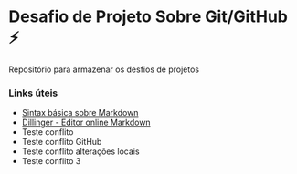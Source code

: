 # Desafio de Projeto Sobre Git/GitHub ⚡
Repositório para armazenar os desfios de projetos

### Links úteis
- [Sintax básica sobre Markdown](https://www.markdownguide.org/)
- [Dillinger - Editor online Markdown](https://dillinger.io/)
- Teste conflito
- Teste conflito GitHub
- Teste conflito alterações locais
- Teste conflito 3

